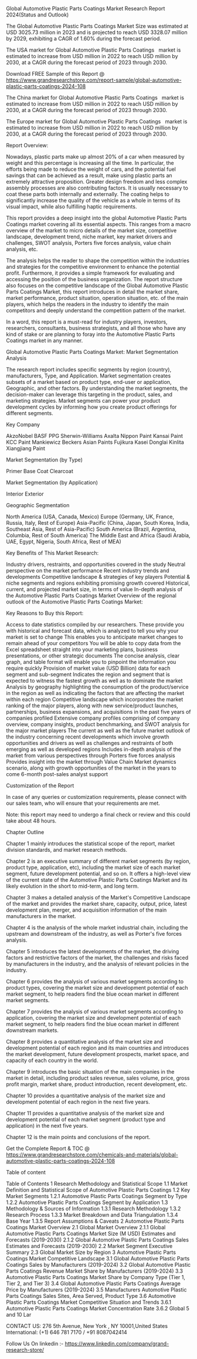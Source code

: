 Global Automotive Plastic Parts Coatings Market Research Report 2024(Status and Outlook)

The Global Automotive Plastic Parts Coatings Market Size was estimated at USD 3025.73 million in 2023 and is projected to reach USD 3328.07 million by 2029, exhibiting a CAGR of 1.60% during the forecast period.



The USA market for Global Automotive Plastic Parts Coatings   market is estimated to increase from USD million in 2022 to reach USD million by 2030, at a CAGR during the forecast period of 2023 through 2030.

Download FREE Sample of this Report @ https://www.grandresearchstore.com/report-sample/global-automotive-plastic-parts-coatings-2024-108




The China market for Global Automotive Plastic Parts Coatings   market is estimated to increase from USD million in 2022 to reach USD million by 2030, at a CAGR during the forecast period of 2023 through 2030.



The Europe market for Global Automotive Plastic Parts Coatings   market is estimated to increase from USD million in 2022 to reach USD million by 2030, at a CAGR during the forecast period of 2023 through 2030.



Report Overview:

Nowadays, plastic parts make up almost 20% of a car when measured by weight and this percentage is increasing all the time. In particular, the efforts being made to reduce the weight of cars, and the potential fuel savings that can be achieved as a result, make using plastic parts an extremely attractive proposition. Greater design freedom and less complex assembly processes are also contributing factors. It is usually necessary to coat these parts both internally and externally. The coating helps to significantly increase the quality of the vehicle as a whole in terms of its visual impact, while also fulfilling haptic requirements.

This report provides a deep insight into the global Automotive Plastic Parts Coatings market covering all its essential aspects. This ranges from a macro overview of the market to micro details of the market size, competitive landscape, development trend, niche market, key market drivers and challenges, SWOT analysis, Porters five forces analysis, value chain analysis, etc.

The analysis helps the reader to shape the competition within the industries and strategies for the competitive environment to enhance the potential profit. Furthermore, it provides a simple framework for evaluating and accessing the position of the business organization. The report structure also focuses on the competitive landscape of the Global Automotive Plastic Parts Coatings Market, this report introduces in detail the market share, market performance, product situation, operation situation, etc. of the main players, which helps the readers in the industry to identify the main competitors and deeply understand the competition pattern of the market.

In a word, this report is a must-read for industry players, investors, researchers, consultants, business strategists, and all those who have any kind of stake or are planning to foray into the Automotive Plastic Parts Coatings market in any manner.

Global Automotive Plastic Parts Coatings Market: Market Segmentation Analysis

The research report includes specific segments by region (country), manufacturers, Type, and Application. Market segmentation creates subsets of a market based on product type, end-user or application, Geographic, and other factors. By understanding the market segments, the decision-maker can leverage this targeting in the product, sales, and marketing strategies. Market segments can power your product development cycles by informing how you create product offerings for different segments.

Key Company



AkzoNobel
BASF
PPG
Sherwin-Williams
Axalta
Nippon Paint
Kansai Paint
KCC Paint
Mankiewicz
Beckers
Asian Paints
Fujikura Kasei
Donglai
Kinlita
Xiangjiang Paint


Market Segmentation (by Type)



Primer
Base Coat
Clearcoat


Market Segmentation (by Application)



Interior
Exterior


Geographic Segmentation



North America (USA, Canada, Mexico)
Europe (Germany, UK, France, Russia, Italy, Rest of Europe)
Asia-Pacific (China, Japan, South Korea, India, Southeast Asia, Rest of Asia-Pacific)
South America (Brazil, Argentina, Columbia, Rest of South America)
The Middle East and Africa (Saudi Arabia, UAE, Egypt, Nigeria, South Africa, Rest of MEA)


Key Benefits of This Market Research:



Industry drivers, restraints, and opportunities covered in the study
Neutral perspective on the market performance
Recent industry trends and developments
Competitive landscape & strategies of key players
Potential & niche segments and regions exhibiting promising growth covered
Historical, current, and projected market size, in terms of value
In-depth analysis of the Automotive Plastic Parts Coatings Market
Overview of the regional outlook of the Automotive Plastic Parts Coatings Market:


Key Reasons to Buy this Report:



Access to date statistics compiled by our researchers. These provide you with historical and forecast data, which is analyzed to tell you why your market is set to change
This enables you to anticipate market changes to remain ahead of your competitors
You will be able to copy data from the Excel spreadsheet straight into your marketing plans, business presentations, or other strategic documents
The concise analysis, clear graph, and table format will enable you to pinpoint the information you require quickly
Provision of market value (USD Billion) data for each segment and sub-segment
Indicates the region and segment that is expected to witness the fastest growth as well as to dominate the market
Analysis by geography highlighting the consumption of the product/service in the region as well as indicating the factors that are affecting the market within each region
Competitive landscape which incorporates the market ranking of the major players, along with new service/product launches, partnerships, business expansions, and acquisitions in the past five years of companies profiled
Extensive company profiles comprising of company overview, company insights, product benchmarking, and SWOT analysis for the major market players
The current as well as the future market outlook of the industry concerning recent developments which involve growth opportunities and drivers as well as challenges and restraints of both emerging as well as developed regions
Includes in-depth analysis of the market from various perspectives through Porters five forces analysis
Provides insight into the market through Value Chain
Market dynamics scenario, along with growth opportunities of the market in the years to come
6-month post-sales analyst support


Customization of the Report

In case of any queries or customization requirements, please connect with our sales team, who will ensure that your requirements are met.

Note: this report may need to undergo a final check or review and this could take about 48 hours.



Chapter Outline

Chapter 1 mainly introduces the statistical scope of the report, market division standards, and market research methods.



Chapter 2 is an executive summary of different market segments (by region, product type, application, etc), including the market size of each market segment, future development potential, and so on. It offers a high-level view of the current state of the Automotive Plastic Parts Coatings Market and its likely evolution in the short to mid-term, and long term.



Chapter 3 makes a detailed analysis of the Market's Competitive Landscape of the market and provides the market share, capacity, output, price, latest development plan, merger, and acquisition information of the main manufacturers in the market.



Chapter 4 is the analysis of the whole market industrial chain, including the upstream and downstream of the industry, as well as Porter's five forces analysis.



Chapter 5 introduces the latest developments of the market, the driving factors and restrictive factors of the market, the challenges and risks faced by manufacturers in the industry, and the analysis of relevant policies in the industry.



Chapter 6 provides the analysis of various market segments according to product types, covering the market size and development potential of each market segment, to help readers find the blue ocean market in different market segments.



Chapter 7 provides the analysis of various market segments according to application, covering the market size and development potential of each market segment, to help readers find the blue ocean market in different downstream markets.



Chapter 8 provides a quantitative analysis of the market size and development potential of each region and its main countries and introduces the market development, future development prospects, market space, and capacity of each country in the world.



Chapter 9 introduces the basic situation of the main companies in the market in detail, including product sales revenue, sales volume, price, gross profit margin, market share, product introduction, recent development, etc.



Chapter 10 provides a quantitative analysis of the market size and development potential of each region in the next five years.



Chapter 11 provides a quantitative analysis of the market size and development potential of each market segment (product type and application) in the next five years.



Chapter 12 is the main points and conclusions of the report.





Get the Complete Report & TOC @ https://www.grandresearchstore.com/chemicals-and-materials/global-automotive-plastic-parts-coatings-2024-108

Table of content

Table of Contents
1 Research Methodology and Statistical Scope
1.1 Market Definition and Statistical Scope of Automotive Plastic Parts Coatings
1.2 Key Market Segments
1.2.1 Automotive Plastic Parts Coatings Segment by Type
1.2.2 Automotive Plastic Parts Coatings Segment by Application
1.3 Methodology & Sources of Information
1.3.1 Research Methodology
1.3.2 Research Process
1.3.3 Market Breakdown and Data Triangulation
1.3.4 Base Year
1.3.5 Report Assumptions & Caveats
2 Automotive Plastic Parts Coatings Market Overview
2.1 Global Market Overview
2.1.1 Global Automotive Plastic Parts Coatings Market Size (M USD) Estimates and Forecasts (2019-2030)
2.1.2 Global Automotive Plastic Parts Coatings Sales Estimates and Forecasts (2019-2030)
2.2 Market Segment Executive Summary
2.3 Global Market Size by Region
3 Automotive Plastic Parts Coatings Market Competitive Landscape
3.1 Global Automotive Plastic Parts Coatings Sales by Manufacturers (2019-2024)
3.2 Global Automotive Plastic Parts Coatings Revenue Market Share by Manufacturers (2019-2024)
3.3 Automotive Plastic Parts Coatings Market Share by Company Type (Tier 1, Tier 2, and Tier 3)
3.4 Global Automotive Plastic Parts Coatings Average Price by Manufacturers (2019-2024)
3.5 Manufacturers Automotive Plastic Parts Coatings Sales Sites, Area Served, Product Type
3.6 Automotive Plastic Parts Coatings Market Competitive Situation and Trends
3.6.1 Automotive Plastic Parts Coatings Market Concentration Rate
3.6.2 Global 5 and 10 Lar

CONTACT US:
276 5th Avenue, New York , NY 10001,United States
International: (+1) 646 781 7170 / +91 8087042414

Follow Us On linkedin :- https://www.linkedin.com/company/grand-research-store/

 
